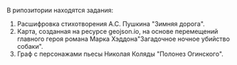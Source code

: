 В рипозитории находятся задания:
1. Расшифровка стихотворения А.С. Пушкина "Зимняя дорога".
2. Карта, созданная на ресурсе geojson.io, на основе перемещений главного героя романа Марка Хэддона"Загадочное ночное убийство собаки".
3. Граф с персонажами пьесы Николая Коляды "Полонез Огинского".
